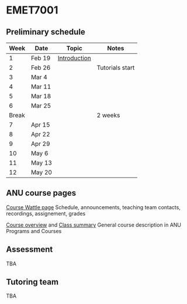 # EMET7001

## Preliminary schedule

| Week | Date | Topic | Notes |
| ---- | ---- | ----- | ----- |
| 1    | Feb 19   | [Introduction](00.intro) |  |
| 2    | Feb 26  | []() | Tutorials start |
| 3    | Mar 4 | []() |  |
| 4    | Mar 11 | []() |  |
| 5    | Mar 18 | []() |  |
| 6    | Mar 25 | []() |  |
| Break | |  | 2 weeks |
| 7    | Apr 15 | []() |   |
| 8    | Apr 22 | []() |   |
| 9    | Apr 29 | []() |   |
| 10   | May 6 | []() |   |
| 11   | May 13| []() |   |
| 12   | May 20 | []() |   |

## ANU course pages

[Course Wattle page](https://wattlecourses.anu.edu.au/course/view.php?id=TBA)
Schedule, announcements, teaching team contacts, recordings, assignement, grades

[Course overview](https://programsandcourses.anu.edu.au/2024/course/EMET7001) and
[Class summary](https://programsandcourses.anu.edu.au/2024/course/EMET7001/First%20Semester/4098)
General course description in ANU Programs and Courses

## Assessment

TBA

## Tutoring team

TBA